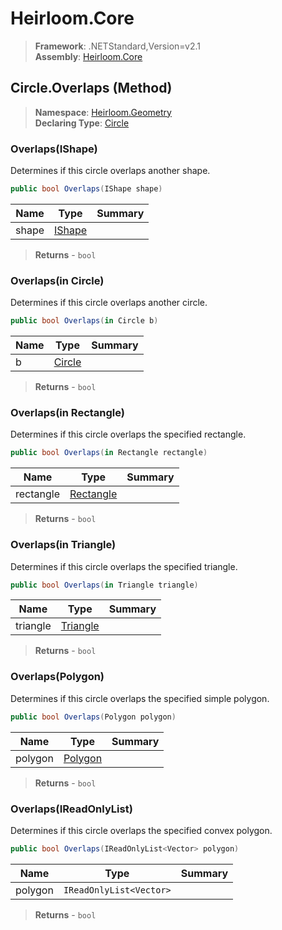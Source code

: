 # Heirloom.Core

> **Framework**: .NETStandard,Version=v2.1  
> **Assembly**: [Heirloom.Core][0]

## Circle.Overlaps (Method)

> **Namespace**: [Heirloom.Geometry][0]  
> **Declaring Type**: [Circle][1]

### Overlaps(IShape)

Determines if this circle overlaps another shape.

```cs
public bool Overlaps(IShape shape)
```

| Name  | Type        | Summary |
|-------|-------------|---------|
| shape | [IShape][2] |         |

> **Returns** - `bool`

### Overlaps(in Circle)

Determines if this circle overlaps another circle.

```cs
public bool Overlaps(in Circle b)
```

| Name | Type        | Summary |
|------|-------------|---------|
| b    | [Circle][1] |         |

> **Returns** - `bool`

### Overlaps(in Rectangle)

Determines if this circle overlaps the specified rectangle.

```cs
public bool Overlaps(in Rectangle rectangle)
```

| Name      | Type           | Summary |
|-----------|----------------|---------|
| rectangle | [Rectangle][3] |         |

> **Returns** - `bool`

### Overlaps(in Triangle)

Determines if this circle overlaps the specified triangle.

```cs
public bool Overlaps(in Triangle triangle)
```

| Name     | Type          | Summary |
|----------|---------------|---------|
| triangle | [Triangle][4] |         |

> **Returns** - `bool`

### Overlaps(Polygon)

Determines if this circle overlaps the specified simple polygon.

```cs
public bool Overlaps(Polygon polygon)
```

| Name    | Type         | Summary |
|---------|--------------|---------|
| polygon | [Polygon][5] |         |

> **Returns** - `bool`

### Overlaps(IReadOnlyList<Vector>)

Determines if this circle overlaps the specified convex polygon.

```cs
public bool Overlaps(IReadOnlyList<Vector> polygon)
```

| Name    | Type                    | Summary |
|---------|-------------------------|---------|
| polygon | `IReadOnlyList<Vector>` |         |

> **Returns** - `bool`

[0]: ../../../Heirloom.Core.md
[1]: ../Circle.md
[2]: ../IShape.md
[3]: ../../Heirloom/Rectangle.md
[4]: ../Triangle.md
[5]: ../Polygon.md
